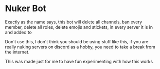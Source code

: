 # Nuker Bot

Exactly as the name says, this bot will delete all channels, ban every member, delete all roles, delete emojis and stickets, in every server it is in and added to

Don't use this, I don't think you should be using stuff like this, if you are really nuking servers on discord as a hobby, you need to take a break from the internet.

This was made just for me to have fun experimenting with how this works
